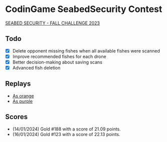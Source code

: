 # CodinGame SeabedSecurity Contest

[SEABED SECURITY - FALL CHALLENGE 2023](https://www.codingame.com/multiplayer/bot-programming/seabed-security)

## Todo
- [x] Delete opponent missing fishes when all available fishes were scanned
- [x] Improve recommended fishes for each drone
- [x] Better decision-making about saving scans
- [x] Advanced fish deletion

## Replays

- [As orange](https://www.codingame.com/replay/764805227)
- [As purple](https://www.codingame.com/replay/764805546)

## Scores  

 - (14/01/2024) Gold #188 with a score of 21.09 points.
 - (16/01/2024) Gold #123 with a score of 22.13 points.
